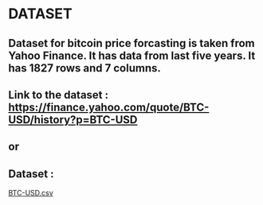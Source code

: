 # DATASET
## Dataset for bitcoin price forcasting is taken from Yahoo Finance. It has data from last five years. It has  1827 rows and 7 columns.
## Link to the dataset : https://finance.yahoo.com/quote/BTC-USD/history?p=BTC-USD 
## or
## Dataset : 
[BTC-USD.csv](https://github.com/aishu-08/Bitcoin-Price-Forecasting/files/9123552/BTC-USD.csv)
